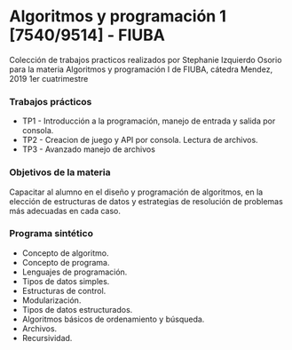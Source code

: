 # Algoritmos y programación 1 [7540/9514] - FIUBA

Colección de trabajos practicos realizados por Stephanie Izquierdo Osorio para la materia Algoritmos y programación I de FIUBA, cátedra Mendez, 2019 1er cuatrimestre

### Trabajos prácticos

* TP1 - Introducción a la programación, manejo de entrada y salida por consola.
* TP2 - Creacion de juego y API por consola. Lectura de archivos.
* TP3 - Avanzado manejo de archivos

### Objetivos de la materia

Capacitar al alumno en el diseño y programación de algoritmos, en la elección de estructuras de datos y estrategias de resolución de problemas más adecuadas en cada caso.


### Programa sintético
* Concepto de algoritmo.
* Concepto de programa.
* Lenguajes de programación.
* Tipos de datos simples.
* Estructuras de control.
* Modularización.
* Tipos de datos estructurados.
* Algoritmos básicos de ordenamiento y búsqueda.
* Archivos.
* Recursividad.
